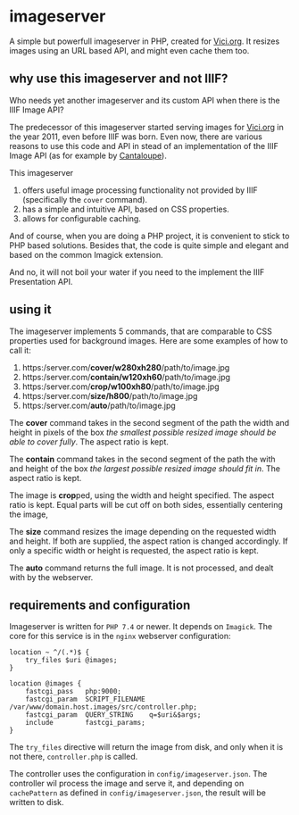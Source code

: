 # imageserver

A simple but powerfull imageserver in PHP, created for [Vici.org](https://vici.org).
It resizes images using an URL based API, and might even cache them too.

## why use this imageserver and not IIIF?

Who needs yet another imageserver and its custom API when there is the IIIF Image API?

The predecessor of this imageserver started serving images for [Vici.org](https://vici.org) in the year 2011, even before IIIF was born. Even now, there are various reasons to use this code and API in stead of an implementation of the IIIF Image API (as for example by [Cantaloupe](https://cantaloupe-project.github.io)).

This imageserver

1. offers useful image processing functionality not provided by IIIF (specifically the `cover` command).
2. has a simple and intuitive API, based on CSS properties.
3. allows for configurable caching.

And of course, when you are doing a PHP project, it is convenient to stick to PHP based solutions. Besides that, the code is quite simple and elegant and based on the common Imagick extension.

And no, it will not boil your water if you need to the implement the IIIF Presentation API.

## using it

The imageserver implements 5 commands, that are comparable to CSS properties used for background images. Here are some examples of how to call it:

 1. https:/server.com/**cover/w280xh280**/path/to/image.jpg
 2. https:/server.com/**contain/w120xh60**/path/to/image.jpg
 3. https:/server.com/**crop/w100xh80**/path/to/image.jpg
 4. https:/server.com/**size/h800**/path/to/image.jpg
 5. https:/server.com/**auto**/path/to/image.jpg

 
The **cover** command takes in the second segment of the path the width and height in pixels of the box *the smallest possible resized image should be able to cover fully*. The aspect ratio is kept.
 
The **contain** command takes in the second segment of the path the with and height of the box *the largest possible resized image should fit in*. The aspect ratio is kept.
  
The image is **crop**ped, using the width and height specified. The aspect ratio is kept. Equal parts will be cut off on both sides, essentially centering the image,
 
The **size** command resizes the image depending on the requested width and height. If both are supplied, the aspect ration is changed accordingly. If only a specific width or height is requested, the aspect ratio is kept.
 
The **auto** command returns the full image. It is not processed, and dealt with by the webserver.
 
 
## requirements and configuration
 
Imageserver is written for `PHP 7.4` or newer. It depends on `Imagick`.
The core for this service is in the `nginx` webserver configuration:

    location ~ ^/(.*)$ {
        try_files $uri @images;
    }

    location @images {
	    fastcgi_pass   php:9000;
        fastcgi_param  SCRIPT_FILENAME  /var/www/domain.host.images/src/controller.php;
	    fastcgi_param  QUERY_STRING    q=$uri&$args;
        include        fastcgi_params;
    }

The `try_files` directive will return the image from disk, and only when it is not there, `controller.php` is called.

The controller uses the configuration in `config/imageserver.json`.
The controller wil process the image and serve it, and depending on `cachePattern` as defined in `config/imageserver.json`, the result will be written to disk. 




